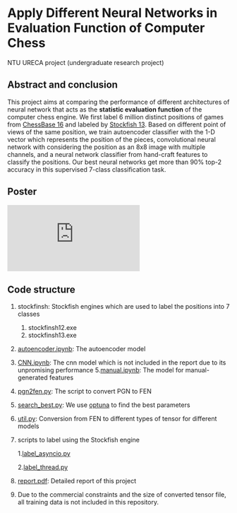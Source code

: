 # Apply Different Neural Networks in Evaluation Function of Computer Chess

NTU URECA project (undergraduate research project)

## Abstract and conclusion
This project aims at comparing the performance of different architectures 
of neural network that acts as the **statistic evaluation function** of 
the computer chess engine. We first label 6 million distinct positions of 
games from [ChessBase 16](https://shop.chessbase.com/en/products/chessbase_16_mega_package?ref=RF191-8I2RXB2L67) and labeled by 
[Stockfish 13](https://stockfishchess.org/blog/2021/stockfish-13/). Based on different point of views of the same
position, we train autoencoder classifier with the 1-D vector which represents the position of the pieces, convolutional neural network
with considering the position as an 8x8 image with multiple channels, and a neural network classifier from hand-craft features to classify the positions.
Our best neural networks get more than 90% top-2 accuracy in this supervised
7-class classification task.

## Poster

![alt text](https://github.com/king159/ureca/./URECA%20Poster.pdf)

## Code structure
1. stockfinsh: Stockfish engines which are used to label the positions into 7 classes 
   1. stockfinsh12.exe
   2. stockfinsh13.exe
2. [autoencoder.ipynb](autoencoder.ipynb): The autoencoder model
3. [CNN.ipynb](CNN.ipynb): The cnn model which is not included in the report due to its unpromising performance
5.[manual.ipynb](manual.ipynb): The model for manual-generated features
4. [pgn2fen.py](pgn2fen.py): The script to convert PGN to FEN
5. [search_best.py](search_best.py): We use [optuna](https://optuna.org/) to find the best parameters
6. [util.py](util.py): Conversion from FEN to different types of tensor for different models
7. scripts to label using the Stockfish engine

   1.[label_asyncio.py](label_asyncio.py)

   2.[label_thread.py](label_thread.py)
8. [report.pdf](report.pdf): Detailed report of this project
9. Due to the commercial constraints and the size of converted tensor file, all training data is not included in this repository.


